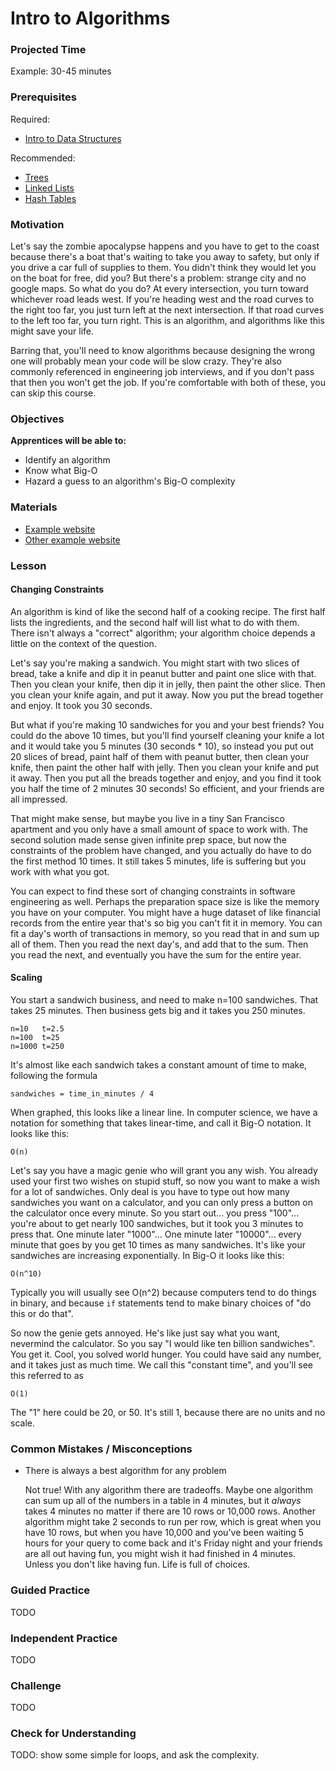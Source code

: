 # Intro to Algorithms

### Projected Time

Example: 30-45 minutes

### Prerequisites

Required:

- [Intro to Data Structures](data-structures/intro-to-data-structures.md)

Recommended:

- [Trees](data-structures/trees.md)
- [Linked Lists](data-structures/linked-lists.md)
- [Hash Tables](data-structures/hash-tables.md)

### Motivation

Let's say the zombie apocalypse happens and you have to get to the coast because there's a boat that's waiting to take you away to safety, but only if you drive a car full of supplies to them. You didn't think they would let you on the boat for free, did you? But there's a problem: strange city and no google maps. So what do you do? At every intersection, you turn toward whichever road leads west. If you're heading west and the road curves to the right too far, you just turn left at the next intersection. If that road curves to the left too far, you turn right. This is an algorithm, and algorithms like this might save your life.

Barring that, you'll need to know algorithms because designing the wrong one will probably mean your code will be slow crazy. They're also commonly referenced in engineering job interviews, and if you don't pass that then you won't get the job. If you're comfortable with both of these, you can skip this course.

### Objectives

**Apprentices will be able to:**

- Identify an algorithm
- Know what Big-O
- Hazard a guess to an algorithm's Big-O complexity

### Materials

- [Example website](example.com)
- [Other example website](otherexample.com)

### Lesson

#### Changing Constraints

An algorithm is kind of like the second half of a cooking recipe. The first half lists the ingredients, and the second half will list what to do with them. There isn't always a "correct" algorithm; your algorithm choice depends a little on the context of the question.

Let's say you're making a sandwich. You might start with two slices of bread, take a knife and dip it in peanut butter and paint one slice with that. Then you clean your knife, then dip it in jelly, then paint the other slice. Then you clean your knife again, and put it away. Now you put the bread together and enjoy. It took you 30 seconds.

But what if you're making 10 sandwiches for you and your best friends? You could do the above 10 times, but you'll find yourself cleaning your knife a lot and it would take you 5 minutes (30 seconds \* 10), so instead you put out 20 slices of bread, paint half of them with peanut butter, then clean your knife, then paint the other half with jelly. Then you clean your knife and put it away. Then you put all the breads together and enjoy, and you find it took you half the time of 2 minutes 30 seconds! So efficient, and your friends are all impressed.

That might make sense, but maybe you live in a tiny San Francisco apartment and you only have a small amount of space to work with. The second solution made sense given infinite prep space, but now the constraints of the problem have changed, and you actually do have to do the first method 10 times. It still takes 5 minutes, life is suffering but you work with what you got.

You can expect to find these sort of changing constraints in software engineering as well. Perhaps the preparation space size is like the memory you have on your computer. You might have a huge dataset of like financial records from the entire year that's so big you can't fit it in memory. You can fit a day's worth of transactions in memory, so you read that in and sum up all of them. Then you read the next day's, and add that to the sum. Then you read the next, and eventually you have the sum for the entire year.

#### Scaling

You start a sandwich business, and need to make n=100 sandwiches. That takes 25 minutes. Then business gets big and it takes you 250 minutes.

```
n=10   t=2.5
n=100  t=25
n=1000 t=250
```

It's almost like each sandwich takes a constant amount of time to make, following the formula

```
sandwiches = time_in_minutes / 4
```

When graphed, this looks like a linear line. In computer science, we have a notation for something that takes linear-time, and call it Big-O notation. It looks like this:

```
O(n)
```

Let's say you have a magic genie who will grant you any wish. You already used your first two wishes on stupid stuff, so now you want to make a wish for a lot of sandwiches. Only deal is you have to type out how many sandwiches you want on a calculator, and you can only press a button on the calculator once every minute. So you start out... you press "100"... you're about to get nearly 100 sandwiches, but it took you 3 minutes to press that. One minute later "1000"... One minute later "10000"... every minute that goes by you get 10 times as many sandwiches. It's like your sandwiches are increasing exponentially. In Big-O it looks like this:

```
O(n^10)
```

Typically you will usually see O(n^2) because computers tend to do things in binary, and because `if` statements tend to make binary choices of "do this or do that".

So now the genie gets annoyed. He's like just say what you want, nevermind the calculator. So you say "I would like ten billion sandwiches". You get it. Cool, you solved world hunger. You could have said any number, and it takes just as much time. We call this "constant time", and you'll see this referred to as

```
O(1)
```

The "1" here could be 20, or 50. It's still 1, because there are no units and no scale.

### Common Mistakes / Misconceptions

- There is always a best algorithm for any problem

  Not true! With any algorithm there are tradeoffs. Maybe one algorithm can sum up all of the numbers in a table in 4 minutes, but it _always_ takes 4 minutes no matter if there are 10 rows or 10,000 rows. Another algorithm might take 2 seconds to run per row, which is great when you have 10 rows, but when you have 10,000 and you've been waiting 5 hours for your query to come back and it's Friday night and your friends are all out having fun, you might wish it had finished in 4 minutes. Unless you don't like having fun. Life is full of choices.

### Guided Practice

TODO

### Independent Practice

TODO

### Challenge

TODO

### Check for Understanding

TODO: show some simple for loops, and ask the complexity.
